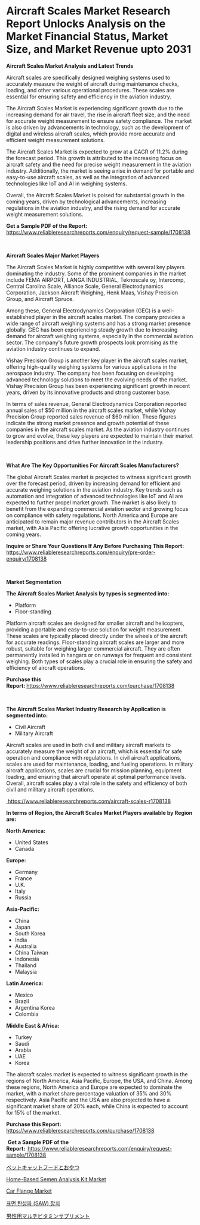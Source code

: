 <p><h1>Aircraft Scales Market Research Report Unlocks Analysis on the Market Financial Status, Market Size, and Market Revenue upto 2031</h1></p><p><strong>Aircraft Scales Market Analysis and Latest Trends</strong></p>
<p><p>Aircraft scales are specifically designed weighing systems used to accurately measure the weight of aircraft during maintenance checks, loading, and other various operational procedures. These scales are essential for ensuring safety and efficiency in the aviation industry.</p><p>The Aircraft Scales Market is experiencing significant growth due to the increasing demand for air travel, the rise in aircraft fleet size, and the need for accurate weight measurement to ensure safety compliance. The market is also driven by advancements in technology, such as the development of digital and wireless aircraft scales, which provide more accurate and efficient weight measurement solutions.</p><p>The Aircraft Scales Market is expected to grow at a CAGR of 11.2% during the forecast period. This growth is attributed to the increasing focus on aircraft safety and the need for precise weight measurement in the aviation industry. Additionally, the market is seeing a rise in demand for portable and easy-to-use aircraft scales, as well as the integration of advanced technologies like IoT and AI in weighing systems.</p><p>Overall, the Aircraft Scales Market is poised for substantial growth in the coming years, driven by technological advancements, increasing regulations in the aviation industry, and the rising demand for accurate weight measurement solutions.</p></p>
<p><strong>Get a Sample PDF of the Report:&nbsp;</strong> <a href="https://www.reliableresearchreports.com/enquiry/request-sample/1708138">https://www.reliableresearchreports.com/enquiry/request-sample/1708138</a></p>
<p>&nbsp;</p>
<p><strong>Aircraft Scales Major Market Players</strong></p>
<p><p>The Aircraft Scales Market is highly competitive with several key players dominating the industry. Some of the prominent companies in the market include FEMA AIRPORT, LANGA INDUSTRIAL, Teknoscale oy, Intercomp, Central Carolina Scale, Alliance Scale, General Electrodynamics Corporation, Jackson Aircraft Weighing, Henk Maas, Vishay Precision Group, and Aircraft Spruce.</p><p>Among these, General Electrodynamics Corporation (GEC) is a well-established player in the aircraft scales market. The company provides a wide range of aircraft weighing systems and has a strong market presence globally. GEC has been experiencing steady growth due to increasing demand for aircraft weighing systems, especially in the commercial aviation sector. The company's future growth prospects look promising as the aviation industry continues to expand.</p><p>Vishay Precision Group is another key player in the aircraft scales market, offering high-quality weighing systems for various applications in the aerospace industry. The company has been focusing on developing advanced technology solutions to meet the evolving needs of the market. Vishay Precision Group has been experiencing significant growth in recent years, driven by its innovative products and strong customer base.</p><p>In terms of sales revenue, General Electrodynamics Corporation reported annual sales of $50 million in the aircraft scales market, while Vishay Precision Group reported sales revenue of $60 million. These figures indicate the strong market presence and growth potential of these companies in the aircraft scales market. As the aviation industry continues to grow and evolve, these key players are expected to maintain their market leadership positions and drive further innovation in the industry.</p></p>
<p>&nbsp;</p>
<p><strong>What Are The Key Opportunities For Aircraft Scales Manufacturers?</strong></p>
<p><p>The global Aircraft Scales market is projected to witness significant growth over the forecast period, driven by increasing demand for efficient and accurate weighing solutions in the aviation industry. Key trends such as automation and integration of advanced technologies like IoT and AI are expected to further propel market growth. The market is also likely to benefit from the expanding commercial aviation sector and growing focus on compliance with safety regulations. North America and Europe are anticipated to remain major revenue contributors in the Aircraft Scales market, with Asia Pacific offering lucrative growth opportunities in the coming years.</p></p>
<p><strong>Inquire or Share Your Questions If Any Before Purchasing This Report:</strong> <a href="https://www.reliableresearchreports.com/enquiry/pre-order-enquiry/1708138">https://www.reliableresearchreports.com/enquiry/pre-order-enquiry/1708138</a></p>
<p>&nbsp;</p>
<p><strong>Market Segmentation</strong></p>
<p><strong>The Aircraft Scales Market Analysis by types is segmented into:</strong></p>
<p><ul><li>Platform</li><li>Floor-standing</li></ul></p>
<p><p>Platform aircraft scales are designed for smaller aircraft and helicopters, providing a portable and easy-to-use solution for weight measurement. These scales are typically placed directly under the wheels of the aircraft for accurate readings. Floor-standing aircraft scales are larger and more robust, suitable for weighing larger commercial aircraft. They are often permanently installed in hangars or on runways for frequent and consistent weighing. Both types of scales play a crucial role in ensuring the safety and efficiency of aircraft operations.</p></p>
<p><strong>Purchase this Report:&nbsp;</strong><a href="https://www.reliableresearchreports.com/purchase/1708138">https://www.reliableresearchreports.com/purchase/1708138</a></p>
<p>&nbsp;</p>
<p><strong>The Aircraft Scales Market Industry Research by Application is segmented into:</strong></p>
<p><ul><li>Civil Aircraft</li><li>Military Aircraft</li></ul></p>
<p><p>Aircraft scales are used in both civil and military aircraft markets to accurately measure the weight of an aircraft, which is essential for safe operation and compliance with regulations. In civil aircraft applications, scales are used for maintenance, loading, and fueling operations. In military aircraft applications, scales are crucial for mission planning, equipment loading, and ensuring that aircraft operate at optimal performance levels. Overall, aircraft scales play a vital role in the safety and efficiency of both civil and military aircraft operations.</p></p>
<p><a href="https://www.reliableresearchreports.com/aircraft-scales-r1708138">&nbsp;https://www.reliableresearchreports.com/aircraft-scales-r1708138</a></p>
<p><strong>In terms of Region, the Aircraft Scales Market Players available by Region are:</strong></p>
<p>
    <p> <strong> North America: </strong>
        <ul>
            <li>United States</li>
            <li>Canada</li>
        </ul>
        </p> 
    <p> <strong> Europe: </strong>
        <ul>
            <li>Germany</li>
            <li>France</li>
            <li>U.K.</li>
            <li>Italy</li>
            <li>Russia</li>
        </ul>
        </p> 
    <p> <strong> Asia-Pacific: </strong>
        <ul>
            <li>China</li>
            <li>Japan</li>
            <li>South Korea</li>
            <li>India</li>
            <li>Australia</li>
            <li>China Taiwan</li>
            <li>Indonesia</li>
            <li>Thailand</li>
            <li>Malaysia</li>
        </ul>
        </p> 
    <p> <strong> Latin America: </strong>
        <ul>
            <li>Mexico</li>
            <li>Brazil</li>
            <li>Argentina Korea</li>
            <li>Colombia</li>
        </ul>
        </p> 
    <p> <strong> Middle East & Africa: </strong>
        <ul>
            <li>Turkey</li>
            <li>Saudi</li>
            <li>Arabia</li>
            <li>UAE</li>
            <li>Korea</li>
        </ul>
    </p>
    </p>
<p><p>The aircraft scales market is expected to witness significant growth in the regions of North America, Asia Pacific, Europe, the USA, and China. Among these regions, North America and Europe are expected to dominate the market, with a market share percentage valuation of 35% and 30% respectively. Asia Pacific and the USA are also projected to have a significant market share of 20% each, while China is expected to account for 15% of the market.</p></p>
<p><strong>Purchase this Report: </strong><a href="https://www.reliableresearchreports.com/purchase/1708138">https://www.reliableresearchreports.com/purchase/1708138</a></p>
<p>&nbsp;<strong>Get a Sample PDF of the Report:&nbsp;&nbsp;</strong><a href="https://www.reliableresearchreports.com/enquiry/request-sample/1708138">https://www.reliableresearchreports.com/enquiry/request-sample/1708138</a></p>
<p><strong></strong></p>
<p><p><a href="https://medium.com/@madelynhowe2023/%E3%83%9A%E3%83%83%E3%83%88%E7%8C%AB%E7%94%A8%E3%83%95%E3%83%BC%E3%83%89%E3%81%A8%E3%81%8A%E3%82%84%E3%81%A4%E5%B8%82%E5%A0%B4%E3%83%AC%E3%83%9D%E3%83%BC%E3%83%88%E3%81%AF-%E3%81%93%E3%81%AE%E5%B8%82%E5%A0%B4%E3%81%AE%E6%9C%80%E6%96%B0%E3%81%AE%E3%83%88%E3%83%AC%E3%83%B3%E3%83%89%E3%81%A8%E6%88%90%E9%95%B7%E6%A9%9F%E4%BC%9A%E3%82%92%E6%98%8E%E3%82%89%E3%81%8B%E3%81%AB%E3%81%97%E3%81%BE%E3%81%99-36859b70387e">ペットキャットフードとおやつ</a></p><p><a href="https://github.com/barbarakss89/Market-Research-Report-List-1/blob/main/home-based-semen-analysis-kit-market.md">Home-Based Semen Analysis Kit Market</a></p><p><a href="https://github.com/nicholepatriciadoylenwnrjr0/Market-Research-Report-List-2/blob/main/car-flange-market.md">Car Flange Market</a></p><p><a href="https://github.com/EthaWolf/Market-Research-Report-List-1/blob/main/870700997120.md">표면 탄성파 (SAW) 장치</a></p><p><a href="https://github.com/deonnorth8/Market-Research-Report-List-1/blob/main/7790708103624.md">男性用マルチビタミンサプリメント</a></p></p>